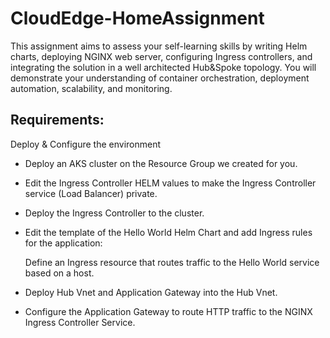 # CloudEdge-HomeAssignment

This assignment aims to assess your self-learning skills by writing Helm charts, deploying NGINX web server, configuring Ingress controllers, and integrating the solution in a well architected Hub&Spoke topology. 
You will demonstrate your understanding of container orchestration, deployment automation, scalability, and monitoring.

## Requirements:
Deploy & Configure the environment

- Deploy an AKS cluster on the Resource Group we created for you.
- Edit the Ingress Controller HELM values to make the Ingress Controller service (Load Balancer) private.
- Deploy the Ingress Controller to the cluster.
- Edit the template of the Hello World Helm Chart and add Ingress rules for the application:

  Define an Ingress resource that routes traffic to the Hello World service based on a host.

- Deploy Hub Vnet and Application Gateway into the Hub Vnet.
- Configure the Application Gateway to route HTTP traffic to the NGINX Ingress Controller Service.
